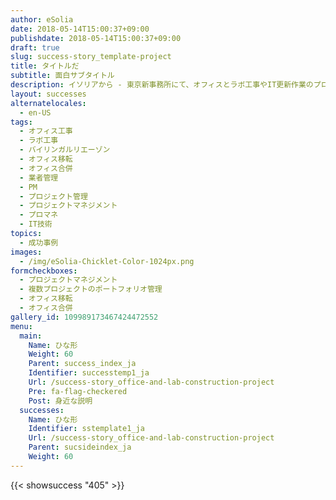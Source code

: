 ```yaml
---
author: eSolia
date: 2018-05-14T15:00:37+09:00
publishdate: 2018-05-14T15:00:37+09:00
draft: true
slug: success-story_template-project
title: タイトルだ
subtitle: 面白サブタイトル
description: イソリアから - 東京新事務所にて、オフィスとラボ工事やIT更新作業のプロジェクトマネジメントを実施し、東京と横浜のオフィスを移転させた。
layout: successes
alternatelocales:
  - en-US
tags:
  - オフィス工事
  - ラボ工事
  - バイリンガルリエーゾン
  - オフィス移転
  - オフィス合併
  - 業者管理
  - PM
  - プロジェクト管理
  - プロジェクトマネジメント
  - プロマネ
  - IT技術
topics:
  - 成功事例
images:  
  - /img/eSolia-Chicklet-Color-1024px.png
formcheckboxes:
  - プロジェクトマネジメント
  - 複数プロジェクトのポートフォリオ管理
  - オフィス移転
  - オフィス合併
gallery_id: 109989173467424472552
menu:
  main:
    Name: ひな形
    Weight: 60
    Parent: success_index_ja
    Identifier: successtemp1_ja
    Url: /success-story_office-and-lab-construction-project
    Pre: fa-flag-checkered
    Post: 身近な説明
  successes:
    Name: ひな形
    Identifier: sstemplate1_ja
    Url: /success-story_office-and-lab-construction-project
    Parent: sucsideindex_ja
    Weight: 60
---
```


{{< showsuccess "405" >}}
